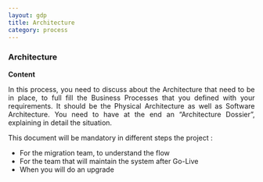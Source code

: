 ```yaml
---
layout: gdp
title: Architecture
category: process
---
```


<h3>Architecture</h3>

<p style="text-align: justify;"><strong>Content</strong></p>

<p style="text-align: justify;">
  In this process, you need to discuss about the Architecture that need to be in place, to full fill the Business Processes that you defined with your requirements. It should be the Physical Architecture as well as Software Architecture. You need to have at the end an “Architecture Dossier”, explaining in detail the situation.
</p>

<p style="text-align: justify;">
  This document will be mandatory in different steps the project :
</p>

<ul>
  <li>For the migration team, to understand the flow</li>
  <li>For the team that will maintain the system after Go-Live</li>
  <li>When you will do an upgrade</li>
</ul>
